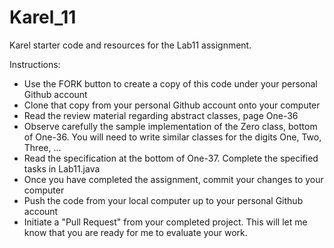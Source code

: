 Karel_11
======

Karel starter code and resources for the Lab11 assignment.

Instructions:
* Use the FORK button to create a copy of this code under your personal Github account
* Clone that copy from your personal Github account onto your computer
* Read the review material regarding abstract classes, page One-36
* Observe carefully the sample implementation of the Zero class, bottom of One-36.  You will need to write similar classes for the digits One, Two, Three, ...
* Read the specification at the bottom of One-37.  Complete the specified tasks in Lab11.java
* Once you have completed the assignment, commit your changes to your computer
* Push the code from your local computer up to your personal Github account
* Initiate a "Pull Request" from your completed project.  This will let me know that you are ready for me to evaluate your work.
